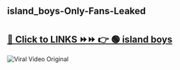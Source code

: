 
 ## island_boys-Only-Fans-Leaked

# <h2><a href="https://clipsfans.com/island_boys&ref=git">🔗 Click to LINKS ⏩⏩ 👉 🟢 island boys </a></h2>

<a href="https://clipsfans.com/island_boys&ref=git" rel="nofollow" data-target="animated-image.originalLink"><img src="https://i.ibb.co.com/xMMVF88/686577567.gif" alt="Viral Video Original" style="max-width: 100%; display: inline-block;" data-target="animated-image.originalImage"></a>

